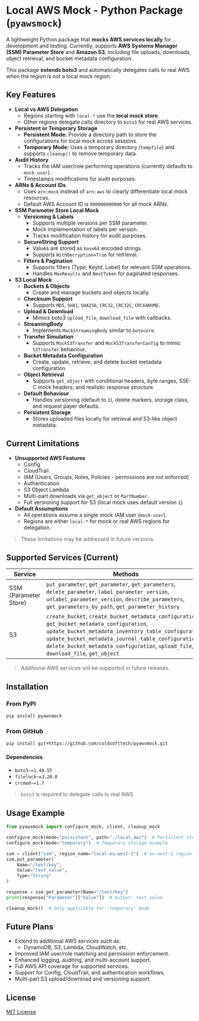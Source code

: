 # Local AWS Mock - Python Package (`pyawsmock`)

A lightweight Python package that **mocks AWS services locally** for development and testing. Currently, supports **AWS
Systems Manager (SSM) Parameter Store** and **Amazon S3**, including file uploads, downloads, object retrieval, and
bucket metadata configuration.

This package **extends boto3** and automatically delegates calls to real AWS when the region is not a local mock region.

## Key Features

- **Local vs AWS Delegation**
    - Regions starting with `local-*` use the **local mock store**.
    - Other regions delegate calls directory to `boto3` for real AWS services.
- **Persistent or Temporary Storage**
    - **Persistent Mode:** Provide a directory path to store the configurations for local mock across sessions.
    - **Temporary Mode:** Uses a temporary directory (`tempfile`) and supports `cleanup()` to remove temporary data.
- **Audit History**
    - Tracks the IAM user/role performing operations (currently defaults to `mock-user`).
    - Timestamps modifications for audit purposes.
- **ARNs & Account IDs**
    - Uses `arn:mock` instead of `arn:aws` to clearly differentiate local mock resources.
    - Default AWS Account ID is `000000000000` for all mock ARNs.
- **SSM Parameter Store Local Mock**
    - **Versioning & Labels**
        - Supports multiple versions per SSM parameter.
        - Mock implementation of labels per version.
        - Tracks modification history for audit purposes.
    - **SecureString Support**
        - Values are stored as `base64` encoded strings.
        - Supports `WithDecryption=True` for retrieval.
    - **Filters & Pagination**
        - Supports filters (Type, KeyId, Label) for relevant SSM operations.
        - Handles `MaxResults` and `NextToken` for paginated responses.
- **S3 Local Mock**
    - **Buckets & Objects**
        - Create and manage buckets and objects locally.
    - **Checksum Support**
        - Supports `MD5`, `SHA1`, `SHA256`, `CRC32`, `CRC32C`, `CRC64NVME`.
    - **Upload & Download**
        - Mimics boto3 `upload_file`, `download_file` with callbacks.
    - **StreamingBody**
        - Implements `MockStreamingBody` similar to `botocore`.
    - **Transfer Simulation**
        - Supports `MockS3Transfer` and `MockS3TransferConfig` to mimic `S3Transfer` behaviour.
    - **Bucket Metadata Configuration**
        - Create, update, retrieve, and delete bucket metadata configuration.
    - **Object Retrieval**
        - Supports `get_object` with conditional headers, byte ranges, SSE-C mock headers, and realistic response
          structure.
    - **Default Behaviour**
        - Handles versioning (default to `1`), delete markers, storage class, and request payer defaults.
    - **Persistent Storage**
        - Stores uploaded files locally for retrieval and S3-like object metadata.

## Current Limitations

- **Unsupported AWS Features**
    - Config
    - CloudTrail
    - IAM (Users, Groups, Roles, Policies - permissions are not enforced)
    - Authentication
    - S3 Object Lambda
    - Multi-part downloads via `get_object` or `PartNumber`.
    - Full versioning support for S3 (local mock uses default version `1`)
- **Default Assumptions**
    - All operations assume a single mock IAM user (`mock-user`).
    - Regions are either `local-*` for mock or real AWS regions for delegation.

> These limitations may be addressed in future versions.

## Supported Services (Current)

| Service               | Methods                                                                                                                                                                                                                                                                                          |
|-----------------------|--------------------------------------------------------------------------------------------------------------------------------------------------------------------------------------------------------------------------------------------------------------------------------------------------|
| SSM (Parameter Store) | `put_parameter`, `get_parameter`, `get_parameters`, `delete_parameter`, `label_parameter_version`, `unlabel_parameter_version`, `describe_parameters`, `get_parameters_by_path`, `get_parameter_history`                                                                                         |
| S3                    | `create_bucket`, `create_bucket_metadata_configuration`, `get_bucket_metadata_configuration`, `update_bucket_metadata_inventory_table_configuration`, `update_bucket_metadata_journal_table_configuration`, `delete_bucket_metadata_configuration`, `upload_file`, `download_file`, `get_object` |

> Additional AWS services will be supported in future releases.

## Installation

### From PyPI

```bash
pip install pyawsmock
```

### From GitHub

```bash
pip install git+https://github.com/coldsofttech/pyawsmock.git
```

#### Dependencies

- `boto3~=1.40.55`
- `filelock~=3.20.0`
- `crcmod~=1.7`

> `boto3` is required to delegate calls to real AWS.

## Usage Example

```python
from pyawsmock import configure_mock, client, cleanup_mock

configure_mock(mode="persistent", path="./local_aws")  # Persistent storage example
configure_mock(mode="temporary")  # Temporary storage example

ssm = client("ssm", region_name="local-eu-west-1")  # eu-west-1 region local mock for SSM
ssm.put_parameter(
    Name="/test/key",
    Value="test_value",
    Type="String"
)

response = ssm.get_parameter(Name="/test/key")
print(response["Parameter"]["Value"])  # Output: test_value

cleanup_mock()  # Only applicable for 'temporary' mode
```

## Future Plans

- Extend to additional AWS services such as:
    - DynamoDB, S3, Lambda, CloudWatch, etc.
- Improved IAM user/role matching and permission enforcement.
- Enhanced logging, auditing, and multi-account support.
- Full AWS API coverage for supported services.
- Support for Config, CloudTrail, and authentication workflows.
- Multi-part S3 upload/download and versioning support.

## License

[MIT License](LICENSE)